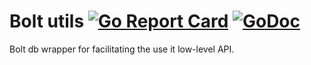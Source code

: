 # Bolt utils [![Go Report Card](https://goreportcard.com/badge/github.com/zhuharev/boltutils)](https://goreportcard.com/report/github.com/zhuharev/boltutils) [![GoDoc](https://godoc.org/github.com/zhuharev/boltutils?status.svg)](http://godoc.org/github.com/zhuharev/boltutils)

Bolt db wrapper for facilitating the use it low-level API.